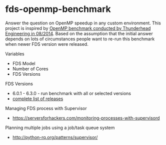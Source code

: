 # fds-openmp-benchmark

Answer the question on OpenMP speedup in any custom environment. This project is inspired by [OpenMP benchmark conducted by Thunderhead Engineering in 08/2014](http://www.thunderheadeng.com/2014/08/openmp-benchmarks/). Based on the assumption that the initial answer depends on lots of circumstances people want to re-run this benchmark when newer FDS version were released.

Variables
* FDS Model
* Number of Cores
* FDS Versions


FDS Versions 
* 6.0.1 - 6.3.0 - run benchmark with all or selected versions
* [complete list of releases](http://firemodels.github.io/fds-smv/downloads.html) 


Managing FDS process with Supervisor
* https://serversforhackers.com/monitoring-processes-with-supervisord


Planning multiple jobs using a job/task queue system
* http://python-rq.org/patterns/supervisor/
